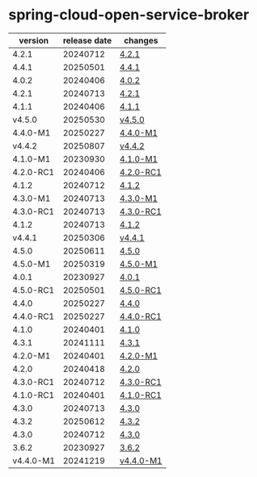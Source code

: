 # spring-cloud-open-service-broker	


|version|release date|changes|
|---|---|---|
|4.2.1|20240712|[4.2.1](./4.2.1-20240712.md)|
|4.4.1|20250501|[4.4.1](./4.4.1-20250501.md)|
|4.0.2|20240406|[4.0.2](./4.0.2-20240406.md)|
|4.2.1|20240713|[4.2.1](./4.2.1-20240713.md)|
|4.1.1|20240406|[4.1.1](./4.1.1-20240406.md)|
|v4.5.0|20250530|[v4.5.0](./v4.5.0-20250530.md)|
|4.4.0-M1|20250227|[4.4.0-M1](./4.4.0-M1-20250227.md)|
|v4.4.2|20250807|[v4.4.2](./v4.4.2-20250807.md)|
|4.1.0-M1|20230930|[4.1.0-M1](./4.1.0-M1-20230930.md)|
|4.2.0-RC1|20240406|[4.2.0-RC1](./4.2.0-RC1-20240406.md)|
|4.1.2|20240712|[4.1.2](./4.1.2-20240712.md)|
|4.3.0-M1|20240713|[4.3.0-M1](./4.3.0-M1-20240713.md)|
|4.3.0-RC1|20240713|[4.3.0-RC1](./4.3.0-RC1-20240713.md)|
|4.1.2|20240713|[4.1.2](./4.1.2-20240713.md)|
|v4.4.1|20250306|[v4.4.1](./v4.4.1-20250306.md)|
|4.5.0|20250611|[4.5.0](./4.5.0-20250611.md)|
|4.5.0-M1|20250319|[4.5.0-M1](./4.5.0-M1-20250319.md)|
|4.0.1|20230927|[4.0.1](./4.0.1-20230927.md)|
|4.5.0-RC1|20250501|[4.5.0-RC1](./4.5.0-RC1-20250501.md)|
|4.4.0|20250227|[4.4.0](./4.4.0-20250227.md)|
|4.4.0-RC1|20250227|[4.4.0-RC1](./4.4.0-RC1-20250227.md)|
|4.1.0|20240401|[4.1.0](./4.1.0-20240401.md)|
|4.3.1|20241111|[4.3.1](./4.3.1-20241111.md)|
|4.2.0-M1|20240401|[4.2.0-M1](./4.2.0-M1-20240401.md)|
|4.2.0|20240418|[4.2.0](./4.2.0-20240418.md)|
|4.3.0-RC1|20240712|[4.3.0-RC1](./4.3.0-RC1-20240712.md)|
|4.1.0-RC1|20240401|[4.1.0-RC1](./4.1.0-RC1-20240401.md)|
|4.3.0|20240713|[4.3.0](./4.3.0-20240713.md)|
|4.3.2|20250612|[4.3.2](./4.3.2-20250612.md)|
|4.3.0|20240712|[4.3.0](./4.3.0-20240712.md)|
|3.6.2|20230927|[3.6.2](./3.6.2-20230927.md)|
|v4.4.0-M1|20241219|[v4.4.0-M1](./v4.4.0-M1-20241219.md)|
